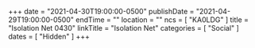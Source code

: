 +++
date = "2021-04-30T19:00:00-0500"
publishDate = "2021-04-29T19:00:00-0500"
endTime = ""
location = ""
ncs = [ "KA0LDG" ]
title = "Isolation Net 0430"
linkTitle = "Isolation Net"
categories = [ "Social" ]
dates = [ "Hidden" ]
+++
